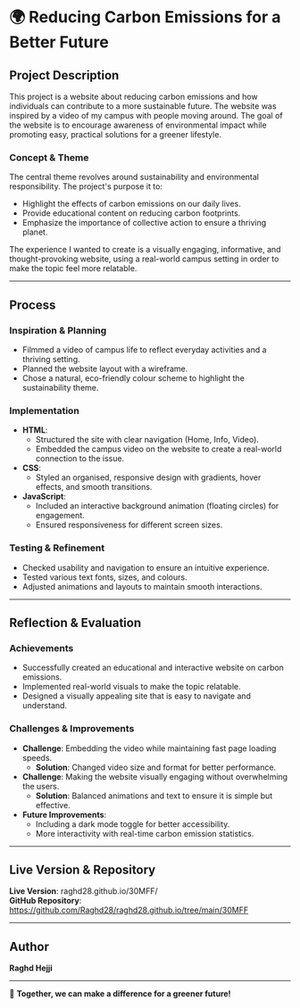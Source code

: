 # 🌍 Reducing Carbon Emissions for a Better Future  

## Project Description  
This project is a website about reducing carbon emissions and how individuals can contribute to a more sustainable future. The website was inspired by a video of my campus with people moving around. The goal of the website is to encourage awareness of environmental impact while promoting easy, practical solutions for a greener lifestyle.  

### **Concept & Theme**  
The central theme revolves around sustainability and environmental responsibility. The project's purpose it to:  
- Highlight the effects of carbon emissions on our daily lives.  
- Provide educational content on reducing carbon footprints.  
- Emphasize the importance of collective action to ensure a thriving planet.  

The experience I wanted to create is a visually engaging, informative, and thought-provoking website, using a real-world campus setting in order to make the topic feel more relatable.

---

## Process  

### Inspiration & Planning  
- Filmmed a video of campus life to reflect everyday activities and a thriving setting.  
- Planned the website layout with a wireframe.  
- Chose a natural, eco-friendly colour scheme to highlight the sustainability theme.  

### Implementation  
- **HTML**:
   - Structured the site with clear navigation (Home, Info, Video).
   - Embedded the campus video on the website to create a real-world connection to the issue. 
- **CSS**:
  - Styled an organised, responsive design with gradients, hover effects, and smooth transitions.  
- **JavaScript**:  
  - Included an interactive background animation (floating circles) for engagement.  
  - Ensured responsiveness for different screen sizes.  
 

### Testing & Refinement  
- Checked usability and navigation to ensure an intuitive experience.  
- Tested various text fonts, sizes, and colours.  
- Adjusted animations and layouts to maintain smooth interactions.  

---

## Reflection & Evaluation  

### Achievements  
- Successfully created an educational and interactive website on carbon emissions.  
- Implemented real-world visuals to make the topic relatable.  
- Designed a visually appealing site that is easy to navigate and understand.  

### Challenges & Improvements 
- **Challenge**: Embedding the video while maintaining fast page loading speeds.  
  - **Solution**: Changed video size and format for better performance.  
- **Challenge**: Making the website visually engaging without overwhelming the users.  
  - **Solution**: Balanced animations and text to ensure it is simple but effective.  
- **Future Improvements**:   
  - Including a dark mode toggle for better accessibility.  
  - More interactivity with real-time carbon emission statistics.  

---

## Live Version & Repository  
**Live Version**: raghd28.github.io/30MFF/  
**GitHub Repository**: https://github.com/Raghd28/raghd28.github.io/tree/main/30MFF  

---

## Author  
**Raghd Hejji**  

---

🌱 **Together, we can make a difference for a greener future!**
